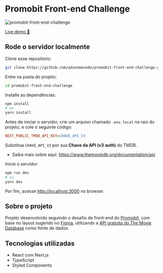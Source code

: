 # Promobit Front-end Challenge

![promobit-front-end-challenge](https://user-images.githubusercontent.com/49072766/164571639-029674d8-a312-4680-be02-d49c96666a87.jpg)

[Live demo 🚀](https://promobit-front-end-challenge.netlify.app)

## Rode o servidor localmente

Clone esse repositório:

```bash
git clone https://github.com/adsonmacedo/promobit-front-end-challenge.git
```

Entre na pasta do projeto:

```bash
cd promobit-front-end-challenge
```

Installe as dependências:

```bash
npm install
# ou
yarn install
```

Antes de iniciar o servidor, crie um arquivo chamado `.env.local` na raiz do projeto, e cole o seguinte código:

```ini
NEXT_PUBLIC_TMDB_API_KEY=CHAVE_API_V3
```

Substitua `CHAVE_API_V3` por sua **Chave da API (v3 auth)** do TMDB.
* Saiba mais sobre aqui: https://www.themoviedb.org/documentation/api

Inicie o servidor:

```bash
npm run dev
# ou
yarn dev
```

Por fim, acesse [http://localhost:3000](http://localhost:3000) no browser.

## Sobre o projeto

Projeto desenvolvido seguindo o desafio de front-end do [Promobit](https://github.com/Promobit/front-end-challenge/), com base no layout sugerido no [Figma](https://www.figma.com/file/rM7WPqhLY9ObnGzSCeWLxB/Teste-Front-End), utilizando a [API gratuita do The Movie Database](https://developers.themoviedb.org/3/getting-started/introduction) como fonte de dados.

## Tecnologias utilizadas

- React com Next.js
- TypeScript
- Styled Components
